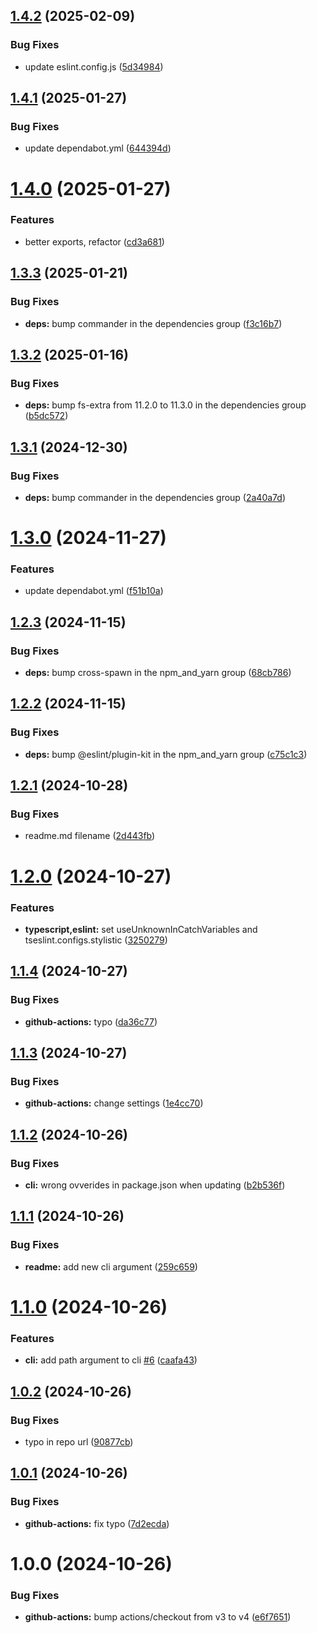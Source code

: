 ## [1.4.2](https://github.com/kamdz/dx/compare/v1.4.1...v1.4.2) (2025-02-09)


### Bug Fixes

* update eslint.config.js ([5d34984](https://github.com/kamdz/dx/commit/5d3498404ce894ad07851a269403565432cb9290))

## [1.4.1](https://github.com/kamdz/dx/compare/v1.4.0...v1.4.1) (2025-01-27)


### Bug Fixes

* update dependabot.yml ([644394d](https://github.com/kamdz/dx/commit/644394d4b3c025ce9a1dcf0d522829d4f61a1f3d))

# [1.4.0](https://github.com/kamdz/dx/compare/v1.3.3...v1.4.0) (2025-01-27)


### Features

* better exports, refactor ([cd3a681](https://github.com/kamdz/dx/commit/cd3a68177361f3ea72de765f061cf9eb82a2d676))

## [1.3.3](https://github.com/kamdz/dx/compare/v1.3.2...v1.3.3) (2025-01-21)


### Bug Fixes

* **deps:** bump commander in the dependencies group ([f3c16b7](https://github.com/kamdz/dx/commit/f3c16b7cc6de78a37df90249d2ab679576201d6f))

## [1.3.2](https://github.com/kamdz/dx/compare/v1.3.1...v1.3.2) (2025-01-16)


### Bug Fixes

* **deps:** bump fs-extra from 11.2.0 to 11.3.0 in the dependencies group ([b5dc572](https://github.com/kamdz/dx/commit/b5dc5729a0cbeccdf6cd03436467332f3fc920ba))

## [1.3.1](https://github.com/kamdz/dx/compare/v1.3.0...v1.3.1) (2024-12-30)


### Bug Fixes

* **deps:** bump commander in the dependencies group ([2a40a7d](https://github.com/kamdz/dx/commit/2a40a7db5709f1c5b394f9b04058c11b6a8fc972))

# [1.3.0](https://github.com/kamdz/dx/compare/v1.2.3...v1.3.0) (2024-11-27)


### Features

* update dependabot.yml ([f51b10a](https://github.com/kamdz/dx/commit/f51b10a518d2a7dd4cd46c945a3cee1a569da7ef))

## [1.2.3](https://github.com/kamdz/dx/compare/v1.2.2...v1.2.3) (2024-11-15)


### Bug Fixes

* **deps:** bump cross-spawn in the npm_and_yarn group ([68cb786](https://github.com/kamdz/dx/commit/68cb786d804121497737413c12aca6ad688a1dcb))

## [1.2.2](https://github.com/kamdz/dx/compare/v1.2.1...v1.2.2) (2024-11-15)


### Bug Fixes

* **deps:** bump @eslint/plugin-kit in the npm_and_yarn group ([c75c1c3](https://github.com/kamdz/dx/commit/c75c1c3318a408ad1ef7fca2d549804ea43e1ce8))

## [1.2.1](https://github.com/kamdz/dx/compare/v1.2.0...v1.2.1) (2024-10-28)


### Bug Fixes

* readme.md filename ([2d443fb](https://github.com/kamdz/dx/commit/2d443fb6e4f0c5bb3e11c24124cd48adb0e2c21d))

# [1.2.0](https://github.com/kamdz/dx/compare/v1.1.4...v1.2.0) (2024-10-27)


### Features

* **typescript,eslint:** set useUnknownInCatchVariables and tseslint.configs.stylistic ([3250279](https://github.com/kamdz/dx/commit/32502790f0a5d56067bd696ad58de096dcdd3163))

## [1.1.4](https://github.com/kamdz/dx/compare/v1.1.3...v1.1.4) (2024-10-27)


### Bug Fixes

* **github-actions:** typo ([da36c77](https://github.com/kamdz/dx/commit/da36c775bbdb2e633f743d6fb1e9b6c434268521))

## [1.1.3](https://github.com/kamdz/dx/compare/v1.1.2...v1.1.3) (2024-10-27)


### Bug Fixes

* **github-actions:** change settings ([1e4cc70](https://github.com/kamdz/dx/commit/1e4cc704a30a5a4d97f670a470899ed628b4977b))

## [1.1.2](https://github.com/kamdz/dx/compare/v1.1.1...v1.1.2) (2024-10-26)


### Bug Fixes

* **cli:** wrong ovverides in package.json when updating ([b2b536f](https://github.com/kamdz/dx/commit/b2b536f8f1549cf86688173e9429cf03c2cfe91f))

## [1.1.1](https://github.com/kamdz/dx/compare/v1.1.0...v1.1.1) (2024-10-26)


### Bug Fixes

* **readme:** add new cli argument ([259c659](https://github.com/kamdz/dx/commit/259c659efadf458a9c05f7be377c11f0b5c01435))

# [1.1.0](https://github.com/kamdz/dx/compare/v1.0.2...v1.1.0) (2024-10-26)


### Features

* **cli:** add path argument to cli [#6](https://github.com/kamdz/dx/issues/6) ([caafa43](https://github.com/kamdz/dx/commit/caafa43894564f3c515df47f1ba040b08d01785e))

## [1.0.2](https://github.com/kamdz/dx/compare/v1.0.1...v1.0.2) (2024-10-26)


### Bug Fixes

* typo in repo url ([90877cb](https://github.com/kamdz/dx/commit/90877cbbaf454154f6c1364a64f728da2075f5af))

## [1.0.1](https://github.com/kamdz/dx/compare/v1.0.0...v1.0.1) (2024-10-26)


### Bug Fixes

* **github-actions:** fix typo ([7d2ecda](https://github.com/kamdz/dx/commit/7d2ecda5cc3cf4fde009db153679ebf8220d4aa7))

# 1.0.0 (2024-10-26)


### Bug Fixes

* **github-actions:** bump actions/checkout from v3 to v4 ([e6f7651](https://github.com/kamdz/dx/commit/e6f7651636d9b6ab7e3cf29b39ac7474ac69a97c))
